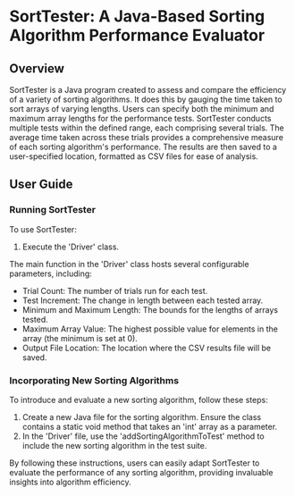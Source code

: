 # SortTester: A Java-Based Sorting Algorithm Performance Evaluator

## Overview

SortTester is a Java program created to assess and compare the efficiency of a variety of sorting algorithms. It does this by gauging the time taken to sort arrays of varying lengths. Users can specify both the minimum and maximum array lengths for the performance tests. SortTester conducts multiple tests within the defined range, each comprising several trials. The average time taken across these trials provides a comprehensive measure of each sorting algorithm's performance. The results are then saved to a user-specified location, formatted as CSV files for ease of analysis.

## User Guide

### Running SortTester

To use SortTester:

1. Execute the 'Driver' class.

The main function in the 'Driver' class hosts several configurable parameters, including:

- Trial Count: The number of trials run for each test.
- Test Increment: The change in length between each tested array.
- Minimum and Maximum Length: The bounds for the lengths of arrays tested.
- Maximum Array Value: The highest possible value for elements in the array (the minimum is set at 0).
- Output File Location: The location where the CSV results file will be saved.

### Incorporating New Sorting Algorithms

To introduce and evaluate a new sorting algorithm, follow these steps:

1. Create a new Java file for the sorting algorithm. Ensure the class contains a static void method that takes an 'int' array as a parameter.
2. In the 'Driver' file, use the 'addSortingAlgorithmToTest' method to include the new sorting algorithm in the test suite.

By following these instructions, users can easily adapt SortTester to evaluate the performance of any sorting algorithm, providing invaluable insights into algorithm efficiency.
